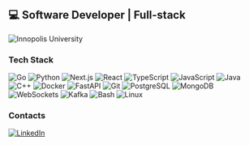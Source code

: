 ## 💻 Software Developer | Full-stack

![Innopolis University](https://img.shields.io/badge/Innopolis%20University-Student-00cc99?style=for-the-badge)

### Tech Stack  
![Go](https://img.shields.io/badge/Go-ffb3ba?logo=go&logoColor=black)  ![Python](https://img.shields.io/badge/Python-ffc3e6?logo=python&logoColor=black)  ![Next.js](https://img.shields.io/badge/Next.js-ffffba?logo=nextdotjs&logoColor=black) ![React](https://img.shields.io/badge/React-ffc3e6?logo=react&logoColor=black) ![TypeScript](https://img.shields.io/badge/TypeScript-dabaff?logo=typescript&logoColor=black)  ![JavaScript](https://img.shields.io/badge/JavaScript-b3ffff?logo=javascript&logoColor=black)  ![Java](https://img.shields.io/badge/Java-ffffba?logo=openjdk&logoColor=black)  ![C++](https://img.shields.io/badge/C++-dabaff?logo=cplusplus&logoColor=black)  ![Docker](https://img.shields.io/badge/Docker-b3ffff?logo=docker&logoColor=black)  ![FastAPI](https://img.shields.io/badge/FastAPI-ffb3ba?logo=fastapi&logoColor=black)  ![Git](https://img.shields.io/badge/Git-ffc3e6?logo=git&logoColor=black)  ![PostgreSQL](https://img.shields.io/badge/PostgreSQL-ffffba?logo=postgresql&logoColor=black)  ![MongoDB](https://img.shields.io/badge/MongoDB-dabaff?logo=mongodb&logoColor=black)  ![WebSockets](https://img.shields.io/badge/WebSockets-ffb3ba?logo=websocket&logoColor=black)  ![Kafka](https://img.shields.io/badge/Kafka-ffc3e6?logo=apachekafka&logoColor=black)  ![Bash](https://img.shields.io/badge/Bash-b3ffff?logo=gnubash&logoColor=black)  ![Linux](https://img.shields.io/badge/Linux-ffb3ba?logo=linux&logoColor=black) 

### Contacts
[![LinkedIn](https://img.shields.io/badge/LinkedIn-Olesia%20Novoselova-ffb3ba?style=for-the-badge&logo=linkedin)](https://www.linkedin.com/in/olesia-novoselova-6510b7346)  
